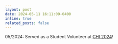 ```yaml
---
layout: post
date: 2024-05-11 16:11:00-0400
inline: true
related_posts: false
---
```


05/2024: Served as a Student Volunteer at [CHI 2024](https://uist.acm.org/2023/)!
